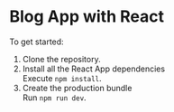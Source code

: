 # Blog App with React

To get started:

1. Clone the repository.
2. Install all the React App dependencies <br/>
   Execute `npm install`.
4. Create the production bundle <br/>
   Run `npm run dev`. 
